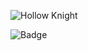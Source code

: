 
![Hollow Knight](https://thumbs.gfycat.com/BarrenMemorableAuklet-size_restricted.gif)

![Badge](https://bit.ly/icom-badge)
